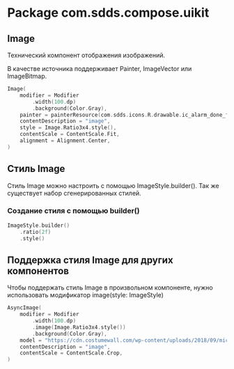 # Package com.sdds.compose.uikit

## Image

Технический компонент отображения изображений.

В качестве источника поддерживает Painter, ImageVector или ImageBitmap.

```kotlin
Image(
    modifier = Modifier
        .width(100.dp)
        .background(Color.Gray),
    painter = painterResource(com.sdds.icons.R.drawable.ic_alarm_done_fill_36),
    contentDescription = "image",
    style = Image.Ratio3x4.style(),
    contentScale = ContentScale.Fit,
    alignment = Alignment.Center,
)
```

## Стиль Image

Стиль Image можно настроить с помощью ImageStyle.builder(). Так же существует набор сгенерированных стилей.

### Создание стиля с помощью builder()

```kotlin
ImageStyle.builder()
    .ratio(2f)
    .style()
```

## Поддержка стиля Image для других компонентов

Чтобы поддержать стиль Image в произвольном компоненте, нужно использовать модификатор image(style: ImageStyle)

```kotlin
AsyncImage(
    modifier = Modifier
        .width(100.dp)
        .image(Image.Ratio3x4.style())
        .background(Color.Gray),
    model = "https://cdn.costumewall.com/wp-content/uploads/2018/09/michael-scott.jpg",
    contentDescription = "image",
    contentScale = ContentScale.Crop,
)
```